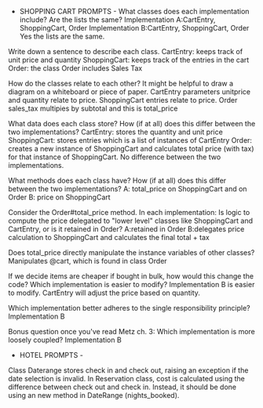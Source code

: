 - SHOPPING CART PROMPTS - 
What classes does each implementation include? Are the lists the same?
Implementation A:CartEntry, ShoppingCart, Order
Implementation B:CartEntry, ShoppingCart, Order 
Yes the lists are the same. 

Write down a sentence to describe each class.
CartEntry: keeps track of unit price and quantity
ShoppingCart: keeps track of the entries in the cart
Order: the class Order includes Sales Tax 

How do the classes relate to each other? It might be helpful to draw a diagram on a whiteboard or piece of paper.
CartEntry parameters unitprice and quantity relate to price. 
ShoppingCart entries relate to price. 
Order sales_tax multipies by subtotal and this is total_price

What data does each class store? How (if at all) does this differ between the two implementations?
CartEntry: stores the quantity and unit price
ShoppingCart: stores entries which is a list of instances of CartEntry
Order: creates a new instance of ShoppingCart and calculates total price (with tax) for that instance of ShoppingCart.
No difference between the two implementations. 

What methods does each class have? How (if at all) does this differ between the two implementations?
A: total_price on ShoppingCart and on Order
B: price on ShoppingCart

Consider the Order#total_price method. In each implementation:
Is logic to compute the price delegated to "lower level" classes like ShoppingCart and CartEntry, or is it retained in Order?
A:retained in Order 
B:delegates price calculation to ShoppingCart and calculates the final total + tax 

Does total_price directly manipulate the instance variables of other classes?
Manipulates @cart, which is found in class Order

If we decide items are cheaper if bought in bulk, how would this change the code? Which implementation is easier to modify?
Implementation B is easier to modify. 
CartEntry will adjust the price based on quantity.

Which implementation better adheres to the single responsibility principle?
Implementation B

Bonus question once you've read Metz ch. 3: Which implementation is more loosely coupled?
Implementation B

- HOTEL PROMPTS - 

Class Daterange stores check in and check out, raising an exception if the date selection is invalid.
In Reservation class, cost is calculated using the difference between check out and check in. Instead, it should be done using an new method in DateRange (nights_booked).  

